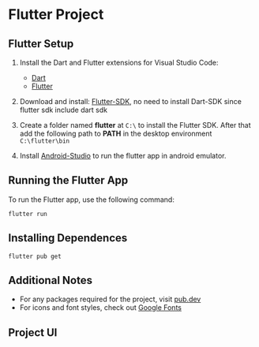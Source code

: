 # Flutter Project

## Flutter Setup

1. Install the Dart and Flutter extensions for Visual Studio Code:

   - [Dart](https://marketplace.visualstudio.com/items?itemName=ms-vscode.vscode-dart)
   - [Flutter](https://marketplace.visualstudio.com/items?itemName=ms-vscode.vscode-flutter)

1. Download and install: [Flutter-SDK](https://flutter.dev/docs/get-started/install), no need to install Dart-SDK since flutter sdk include dart sdk

1. Create a folder named **flutter** at `C:\` to install the Flutter SDK.
   After that add the following path to **PATH** in the desktop environment `C:\flutter\bin`

1. Install [Android-Studio](https://developer.android.com/studio/install) to run the flutter app in android emulator.

## Running the Flutter App

To run the Flutter app, use the following command:

```
flutter run
```

## Installing Dependences

```
flutter pub get
```

## Additional Notes

- For any packages required for the project, visit [pub.dev](pub.dev)
- For icons and font styles, check out [Google Fonts](https://fonts.google.com)

## Project UI